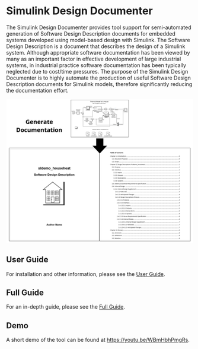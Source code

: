 # Simulink Design Documenter

The Simulink Design Documenter provides tool support for semi-automated generation of Software Design Description documents for embedded systems developed using model-based design with Simulink. The Software Design Description is a document that describes the design of a Simulink system. Although appropriate software documentation has been viewed by many as an important factor in effective development of large industrial systems, in industrial practice software documentation has been typically neglected due to cost/time pressures. The purpose of the Simulink Design Documenter is to highly automate the production of useful Software Design Description documents for Simulink models, therefore significantly reducing the documentation effort.

<img src="imgs/SimulinkDesignDocumenter_Cover.PNG" width="650">

## User Guide
For installation and other information, please see the [User Guide](doc/SimulinkDesignDocumenter_UserGuide.pdf).

## Full Guide
For an in-depth guide, please see the [Full Guide](doc/SimulinkDesignDocumenter_FullGuide.pdf).

## Demo
A short demo of the tool can be found at https://youtu.be/WBmHbhPmgRs.
